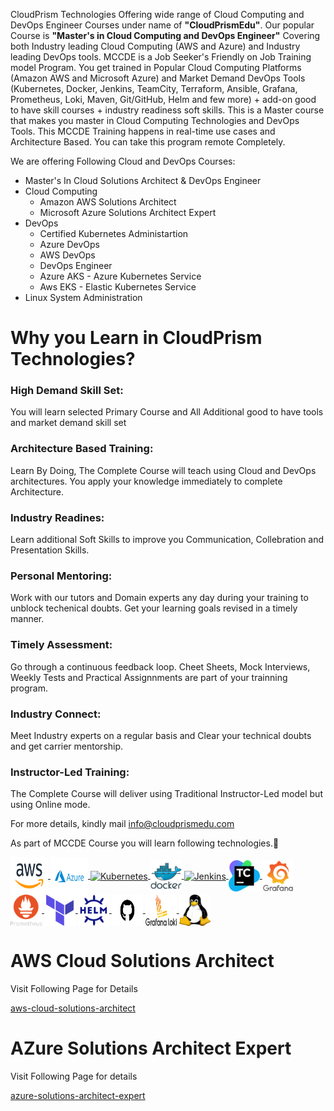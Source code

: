 CloudPrism Technologies Offering wide range of Cloud Computing and DevOps Engineer Courses under name of **"CloudPrismEdu"**. Our popular Course is **"Master's in Cloud Computing and DevOps Engineer"** Covering both Industry leading Cloud Computing (AWS and Azure) and Industry leading DevOps tools. MCCDE is a  Job Seeker's Friendly on Job Training model Program. You get trained in Popular Cloud Computing Platforms (Amazon AWS and Microsoft Azure) and Market Demand DevOps Tools (Kubernetes, Docker, Jenkins, TeamCity, Terraform, Ansible, Grafana, Prometheus, Loki, Maven, Git/GitHub, Helm and few more) + add-on good to have skill courses + industry readiness soft skills. This is a Master course that makes you master in Cloud Computing Technologies and DevOps Tools. This MCCDE Training happens in real-time use cases and Architecture Based. You can take this program remote Completely.

We are offering Following Cloud and DevOps Courses:

-   Master's In Cloud Solutions Architect & DevOps Engineer
-   Cloud Computing
    -   Amazon AWS Solutions Architect
    -   Microsoft Azure Solutions Architect Expert
-   DevOps
    -   Certified Kubernetes Administartion
    -   Azure DevOps
    -   AWS DevOps
    -   DevOps Engineer
    -   Azure AKS - Azure Kubernetes Service
    -   Aws EKS - Elastic Kubernetes Service
-   Linux System Administration


# Why you Learn in CloudPrism Technologies?

### High Demand Skill Set:

You will learn selected Primary Course and All Additional good to have tools and market demand skill set

### Architecture Based Training:

Learn By Doing, The Complete Course will teach using Cloud and DevOps architectures. You apply your knowledge immediately to complete Architecture.

### Industry Readines:

Learn additional Soft Skills to improve you Communication, Collebration and Presentation Skills.

### Personal Mentoring:

Work with our tutors and Domain experts any day during your training to unblock techenical doubts. Get your learning goals revised in a timely manner.

### Timely Assessment:

Go through a continuous feedback loop. Cheet Sheets, Mock Interviews, Weekly Tests and Practical Assignnments are part of your trainning program.

### Industry Connect:

Meet Industry experts on a regular basis and Clear your technical doubts and get carrier mentorship.

### Instructor-Led Training:

The Complete Course will deliver using Traditional Instructor-Led model but using Online mode.




For more details, kindly mail info@cloudprismedu.com


As part of MCCDE Course you will learn following technologies.👋

<a href="https://aws.amazon.com" target="blank">
<img align="center" src="/course_images/Amazon_Web_Services-Logo.wine.svg" alt="AWS" height="60" width="60" />
</a>
<a href="https://azure.microsoft.com/en-in/" target="blank">
<img align="center" src="/course_images/Microsoft_Azure-Logo.wine.svg" alt="Azure" height="60" width="60" />
</a>
<a href="https://kubernetes.io" target="blank">
<img align="center" src="https://www.vectorlogo.zone/logos/kubernetes/kubernetes-icon.svg" alt="Kubernetes" height="50" width="50" />
</a>
<a href="https://www.docker.com/" target="blank">
<img align="center" src="https://raw.githubusercontent.com/devicons/devicon/master/icons/docker/docker-original-wordmark.svg" alt="Docker" height="50" width="50" />
</a>
<a href="https://www.jenkins.io" target="blank">
<img align="center" src="https://www.vectorlogo.zone/logos/jenkins/jenkins-icon.svg" alt="Jenkins" height="50" width="50" />
</a>
<a href="https://www.jetbrains.com/teamcity/" target="blank">
<img align="center" src="/course_images/TeamCity_Icon.svg.png" alt="teamcity" height="50" width="50" />
</a>
<a href="https://grafana.com/" target="blank">
<img align="center" src="https://github.com/devicons/devicon/blob/master/icons/grafana/grafana-original-wordmark.svg" alt="Grafana" height="50" width="50" />
</a>
<a href="https://prometheus.io/" target="blank">
<img align="center" src="https://github.com/devicons/devicon/blob/master/icons/prometheus/prometheus-original-wordmark.svg" alt="Prometheus" height="50" width="50" />
</a>
<a href="https://www.terraform.io/" target="blank">
<img align="center" src="/course_images/terraform-icon.svg" alt="Terraform" height="50" width="50" />
</a>
<a href="https://helm.sh/" target="blank">
<img align="center" src="/course_images/helm.png" alt="Helm" height="50" width="50" />
</a>
<a href="https://github.com/" target="blank">
<img align="center" src="/course_images/GitHub-Logo.wine.svg" alt="GitHub" height="50" width="50" />
</a>
<a href="https://grafana.com/oss/loki/" target="blank">
<img align="center" src="/course_images/loki.png" alt="loki" height="50" width="50" />
</a>
<a href="https://www.linux.org/" target="blank">
<img align="center" src="/course_images/Tux.svg.png" alt="linux" height="50" width="50" />
</a>

# AWS Cloud Solutions Architect

Visit Following Page for Details

[aws-cloud-solutions-architect](../course-details/01-AWS-Cloud-Solutions-Architect.md)

# AZure Solutions Architect Expert

Visit Following Page for details

[azure-solutions-architect-expert](../course-details/02-Azure-Solutions-Architect-Expert.md)